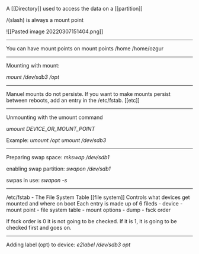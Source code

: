 A [[Directory]] used to access the data on a [[partition]]

/(slash) is always a mount point

![[Pasted image 20220307151404.png]]

-------------------
You can have mount points on mount points
/home
/home/ozgur

-------------------------------------------

Mounting with mount:

*mount /dev/sdb3 /opt*

----------------------
Manuel mounts do not persiste. If you want to make mounts persist between reboots, add an entry in the /etc/fstab. [[etc]]

---------------------------------------

Unmounting with the umount command

*umount DEVICE_OR_MOUNT_POINT*

Example:
*umount /opt*
*umount /dev/sdb3*

-----------------------------------
Preparing swap space:
*mkswap /dev/sdb1*

enabling swap partition:
*swapon /dev/sdb1*

swpas in use:
*swapon -s*

-----------------------------
/etc/fstab - The File System Table [[file system]]
Controls what devices get mounted and where on boot
Each entry is made up of 6 fileds
	- device
	- mount point
	- file system table
	- mount options
	- dump
	- fsck order

If fsck order is 0 it is not going to be checked. If it is 1, it is going to be checked first and goes on.

----------------------
Adding label (opt) to device:
*e2label /dev/sdb3 opt*